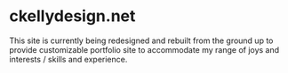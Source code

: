 # ckellydesign.net

This site is currently being redesigned and rebuilt from the ground up to provide customizable portfolio site to accommodate my range of joys and interests / skills and experience.
